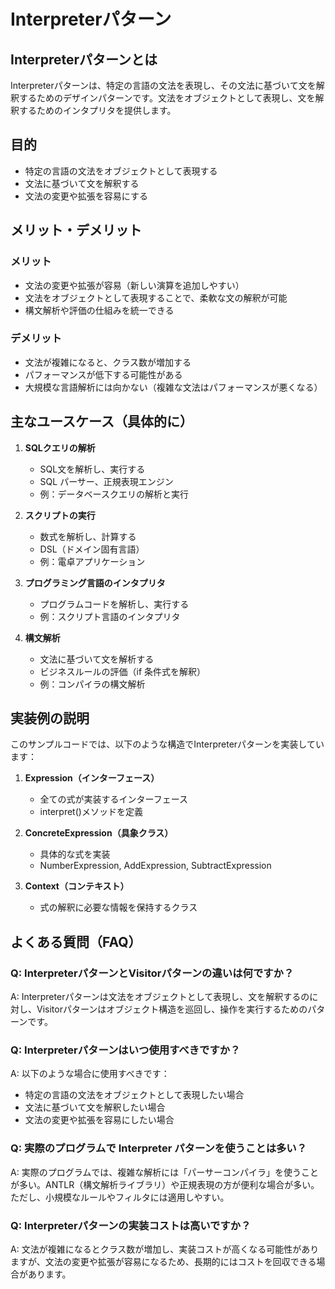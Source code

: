 # Interpreterパターン

## Interpreterパターンとは
Interpreterパターンは、特定の言語の文法を表現し、その文法に基づいて文を解釈するためのデザインパターンです。文法をオブジェクトとして表現し、文を解釈するためのインタプリタを提供します。

## 目的
- 特定の言語の文法をオブジェクトとして表現する
- 文法に基づいて文を解釈する
- 文法の変更や拡張を容易にする

## メリット・デメリット

### メリット
- 文法の変更や拡張が容易（新しい演算を追加しやすい）
- 文法をオブジェクトとして表現することで、柔軟な文の解釈が可能
- 構文解析や評価の仕組みを統一できる

### デメリット
- 文法が複雑になると、クラス数が増加する
- パフォーマンスが低下する可能性がある
- 大規模な言語解析には向かない（複雑な文法はパフォーマンスが悪くなる）

## 主なユースケース（具体的に）

1. **SQLクエリの解析**
   - SQL文を解析し、実行する
   - SQL パーサー、正規表現エンジン
   - 例：データベースクエリの解析と実行

2. **スクリプトの実行**
   - 数式を解析し、計算する
   - DSL（ドメイン固有言語）
   - 例：電卓アプリケーション

3. **プログラミング言語のインタプリタ**
   - プログラムコードを解析し、実行する
   - 例：スクリプト言語のインタプリタ

4. **構文解析**
   - 文法に基づいて文を解析する
   - ビジネスルールの評価（if 条件式を解釈）
   - 例：コンパイラの構文解析

## 実装例の説明
このサンプルコードでは、以下のような構造でInterpreterパターンを実装しています：

1. **Expression（インターフェース）**
   - 全ての式が実装するインターフェース
   - interpret()メソッドを定義

2. **ConcreteExpression（具象クラス）**
   - 具体的な式を実装
   - NumberExpression, AddExpression, SubtractExpression

3. **Context（コンテキスト）**
   - 式の解釈に必要な情報を保持するクラス

## よくある質問（FAQ）

### Q: InterpreterパターンとVisitorパターンの違いは何ですか？
A: Interpreterパターンは文法をオブジェクトとして表現し、文を解釈するのに対し、Visitorパターンはオブジェクト構造を巡回し、操作を実行するためのパターンです。

### Q: Interpreterパターンはいつ使用すべきですか？
A: 以下のような場合に使用すべきです：
- 特定の言語の文法をオブジェクトとして表現したい場合
- 文法に基づいて文を解釈したい場合
- 文法の変更や拡張を容易にしたい場合

### Q: 実際のプログラムで Interpreter パターンを使うことは多い？
A: 実際のプログラムでは、複雑な解析には「パーサーコンパイラ」を使うことが多い。ANTLR（構文解析ライブラリ）や正規表現の方が便利な場合が多い。ただし、小規模なルールやフィルタには適用しやすい。

### Q: Interpreterパターンの実装コストは高いですか？
A: 文法が複雑になるとクラス数が増加し、実装コストが高くなる可能性がありますが、文法の変更や拡張が容易になるため、長期的にはコストを回収できる場合があります。 